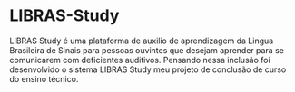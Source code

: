 # LIBRAS-Study
LIBRAS Study é uma plataforma de auxilio de aprendizagem  da Lingua Brasileira de Sinais para pessoas ouvintes que desejam aprender para se comunicarem com deficientes auditivos. Pensando nessa inclusão foi desenvolvido o sistema LIBRAS Study meu projeto de conclusão de curso do ensino técnico.

